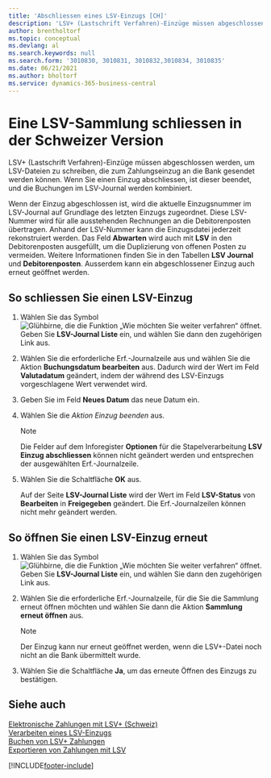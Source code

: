 ```yaml
---
title: 'Abschliessen eines LSV-Einzugs [CH]'
description: 'LSV+ (Lastschrift Verfahren)-Einzüge müssen abgeschlossen werden, um LSV-Dateien zu schreiben, die zum Zahlungseinzug an die Bank gesendet werden können.'
author: brentholtorf
ms.topic: conceptual
ms.devlang: al
ms.search.keywords: null
ms.search.form: '3010830, 3010831, 3010832,3010834, 3010835'
ms.date: 06/21/2021
ms.author: bholtorf
ms.service: dynamics-365-business-central
---
```

# Eine LSV-Sammlung schliessen in der Schweizer Version
LSV+ (Lastschrift Verfahren)-Einzüge müssen abgeschlossen werden, um LSV-Dateien zu schreiben, die zum Zahlungseinzug an die Bank gesendet werden können. Wenn Sie einen Einzug abschliessen, ist dieser beendet, und die Buchungen im LSV-Journal werden kombiniert.  

Wenn der Einzug abgeschlossen ist, wird die aktuelle Einzugsnummer im LSV-Journal auf Grundlage des letzten Einzugs zugeordnet. Diese LSV-Nummer wird für alle ausstehenden Rechnungen an die Debitorenposten übertragen. Anhand der LSV-Nummer kann die Einzugsdatei jederzeit rekonstruiert werden. Das Feld **Abwarten** wird auch mit **LSV** in den Debitorenposten ausgefüllt, um die Duplizierung von offenen Posten zu vermeiden. Weitere Informationen finden Sie in den Tabellen **LSV Journal** und **Debitorenposten**. Ausserdem kann ein abgeschlossener Einzug auch erneut geöffnet werden.  

## So schliessen Sie einen LSV-Einzug  

1.  Wählen Sie das Symbol ![Glühbirne, die die Funktion „Wie möchten Sie weiter verfahren“ öffnet.](../../media/ui-search/search_small.png "Tell me-Funktion") Geben Sie **LSV-Journal Liste** ein, und wählen Sie dann den zugehörigen Link aus.  
2.  Wählen Sie die erforderliche Erf.-Journalzeile aus und wählen Sie die Aktion **Buchungsdatum bearbeiten** aus. Dadurch wird der Wert im Feld **Valutadatum** geändert, indem der während des LSV-Einzugs vorgeschlagene Wert verwendet wird.  
3.  Geben Sie im Feld **Neues Datum** das neue Datum ein.  
4.  Wählen Sie die *Aktion *Einzug beenden** aus.  

    > [!NOTE]  
    >  Die Felder auf dem Inforegister **Optionen** für die Stapelverarbeitung **LSV Einzug abschliessen** können nicht geändert werden und entsprechen der ausgewählten Erf.-Journalzeile.  

5.  Wählen Sie die Schaltfläche **OK** aus.  

    Auf der Seite **LSV-Journal Liste** wird der Wert im Feld **LSV-Status** von **Bearbeiten** in **Freigegeben** geändert. Die Erf.-Journalzeilen können nicht mehr geändert werden.  

## So öffnen Sie einen LSV-Einzug erneut  

1.  Wählen Sie das Symbol ![Glühbirne, die die Funktion „Wie möchten Sie weiter verfahren“ öffnet.](../../media/ui-search/search_small.png "Tell me-Funktion") Geben Sie **LSV-Journal Liste** ein, und wählen Sie dann den zugehörigen Link aus.  
2.  Wählen Sie die erforderliche Erf.-Journalzeile, für die Sie die Sammlung erneut öffnen möchten und wählen Sie dann die Aktion **Sammlung erneut öffnen** aus.  

    > [!NOTE]  
    >  Der Einzug kann nur erneut geöffnet werden, wenn die LSV+-Datei noch nicht an die Bank übermittelt wurde.  

3.  Wählen Sie die Schaltfläche **Ja**, um das erneute Öffnen des Einzugs zu bestätigen.  

## Siehe auch  
 [Elektronische Zahlungen mit LSV+ (Schweiz)](swiss-electronic-payments-using-lsv-.md)   
 [Verarbeiten eines LSV-Einzugs](how-to-process-an-lsv-collection.md)   
 [Buchen von LSV+ Zahlungen](how-to-post-lsv-payments.md)   
 [Exportieren von Zahlungen mit LSV](how-to-export-payments-using-lsv.md)


[!INCLUDE[footer-include](../../includes/footer-banner.md)]